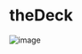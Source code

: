 # theDeck
![image](https://user-images.githubusercontent.com/90817505/212418821-6991bda9-0364-48f2-acb8-df84a1f0580b.png)
